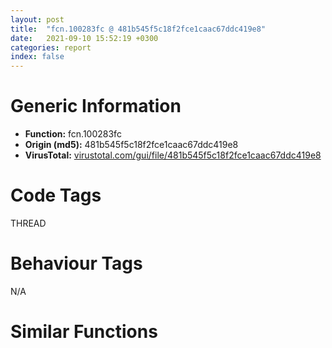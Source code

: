 ```yaml
---
layout: post
title:  "fcn.100283fc @ 481b545f5c18f2fce1caac67ddc419e8"
date:   2021-09-10 15:52:19 +0300
categories: report
index: false
---
```


# Generic Information
- **Function:** fcn.100283fc
- **Origin (md5):** 481b545f5c18f2fce1caac67ddc419e8
- **VirusTotal:** [virustotal.com/gui/file/481b545f5c18f2fce1caac67ddc419e8][virustotal_ref]

# Code Tags
<span class="tag" id="THREAD">THREAD</span>


# Behaviour Tags
<span class="bhv-tag" id="na">N/A</span>

# Similar Functions
<script type="text/javascript" src="https://www.gstatic.com/charts/loader.js"></script>
<script type="text/javascript">

    google.charts.load('current', {'packages':['corechart']});
    google.charts.setOnLoadCallback(drawChart);

    function drawChart() {
    var data = new google.visualization.DataTable();
        data.addColumn('number', 'X');
        data.addColumn('number', 'Y');
        data.addColumn({type: 'string', role: 'tooltip', 'p': {'html': true}});
        data.addColumn({'type': 'string', 'role': 'style'});
        
        data.addRows([
    [160.2409210205078, 33.23572540283203, '<b><a href="/report/fcn.100283fc@481b545f5c18f2fce1caac67ddc419e8">fcn.100283fc</a><br>@481b545f5c18f2fce1caac67ddc419e8</b><br>push esi<br>push edi<br>call dword[sym.imp.KERNEL32.dll_GetLastError]<br>push dword[0x10062230]<br>mov edi, eax<br>call fcn.100282b5<br>call eax<br>mov esi, eax<br>test esi, esi<br>jne 0x10028467<br>push 0x214<br>push 1<br>call fcn.10028816<br>mov esi, eax<br>test esi, esi<br>pop ecx<br>pop ecx<br>je 0x10028467<br>push esi<br>push dword[0x10062230]<br>push dword[0x100655c0]<br>call fcn.10028223<br>pop ecx<br>call eax<br>test eax, eax<br>je 0x1002845e<br>push 0<br>push esi<br>call fcn.1002833d<br>pop ecx<br>pop ecx<br>call dword[sym.imp.KERNEL32.dll_GetCurrentThreadId]<br>or dword[esi+4], 0xffffffff<br>mov dword[esi], eax<br>jmp 0x10028467<br>push esi<br>call fcn.100223a2<br>pop ecx<br>xor esi, esi<br>push edi<br>call dword[sym.imp.KERNEL32.dll_SetLastError]<br>pop edi<br>mov eax, esi<br>pop esi<br>ret <br><eoc> ', 'point { fill-color: #e0440e; }'],
[-22.768220901489258, 0.7344376444816589, '<b><a href="/report/fcn.0040d0c9@e69fcfbd512770c44a9d6b90a42edeb0">fcn.0040d0c9</a><br>@e69fcfbd512770c44a9d6b90a42edeb0</b><br>push esi<br>push edi<br>call dword[sym.imp.KERNEL32.dll_GetLastError]<br>push dword[0x4d4064]<br>mov edi, eax<br>call fcn.0040df44<br>mov esi, eax<br>pop ecx<br>test esi, esi<br>jne 0x40d12c<br>push 0x3bc<br>push 1<br>call fcn.0040e730<br>mov esi, eax<br>pop ecx<br>pop ecx<br>test esi, esi<br>je 0x40d12c<br>push esi<br>push dword[0x4d4064]<br>call fcn.0040df63<br>pop ecx<br>pop ecx<br>test eax, eax<br>je 0x40d123<br>push 0<br>push esi<br>call fcn.0040d138<br>pop ecx<br>pop ecx<br>call dword[sym.imp.KERNEL32.dll_GetCurrentThreadId]<br>or dword[esi+4], 0xffffffff<br>mov dword[esi], eax<br>jmp 0x40d12c<br>push esi<br>call fcn.0040e6f8<br>pop ecx<br>xor esi, esi<br>push edi<br>call dword[sym.imp.KERNEL32.dll_SetLastError]<br>pop edi<br>mov eax, esi<br>pop esi<br>ret <br><eoc> ', 'null'],
[-82.23001098632812, -15.815911293029785, '<b><a href="/report/fcn.0040e1f6@e5be9c1df6690f9880cc7a4e3bb82114">fcn.0040e1f6</a><br>@e5be9c1df6690f9880cc7a4e3bb82114</b><br>push esi<br>push edi<br>call dword[sym.imp.KERNEL32.dll_GetLastError]<br>push dword[0x466508]<br>mov edi, eax<br>call fcn.0040f071<br>mov esi, eax<br>pop ecx<br>test esi, esi<br>jne 0x40e259<br>push 0x3bc<br>push 1<br>call fcn.0040f860<br>mov esi, eax<br>pop ecx<br>pop ecx<br>test esi, esi<br>je 0x40e259<br>push esi<br>push dword[0x466508]<br>call fcn.0040f090<br>pop ecx<br>pop ecx<br>test eax, eax<br>je 0x40e250<br>push 0<br>push esi<br>call fcn.0040e265<br>pop ecx<br>pop ecx<br>call dword[sym.imp.KERNEL32.dll_GetCurrentThreadId]<br>or dword[esi+4], 0xffffffff<br>mov dword[esi], eax<br>jmp 0x40e259<br>push esi<br>call fcn.0040f828<br>pop ecx<br>xor esi, esi<br>push edi<br>call dword[sym.imp.KERNEL32.dll_SetLastError]<br>pop edi<br>mov eax, esi<br>pop esi<br>ret <br><eoc> ', 'null'],
[-51.854244232177734, -58.794925689697266, '<b><a href="/report/fcn.00404d0a@71550f1ee4f4626545a4bffe6d950f12">fcn.00404d0a</a><br>@71550f1ee4f4626545a4bffe6d950f12</b><br>push esi<br>push edi<br>call dword[sym.imp.KERNEL32.dll_GetLastError]<br>push dword[0x414090]<br>mov edi, eax<br>call fcn.00405b85<br>mov esi, eax<br>pop ecx<br>test esi, esi<br>jne 0x404d6d<br>push 0x3bc<br>push 1<br>call fcn.00406370<br>mov esi, eax<br>pop ecx<br>pop ecx<br>test esi, esi<br>je 0x404d6d<br>push esi<br>push dword[0x414090]<br>call fcn.00405ba4<br>pop ecx<br>pop ecx<br>test eax, eax<br>je 0x404d64<br>push 0<br>push esi<br>call fcn.00404d79<br>pop ecx<br>pop ecx<br>call dword[sym.imp.KERNEL32.dll_GetCurrentThreadId]<br>or dword[esi+4], 0xffffffff<br>mov dword[esi], eax<br>jmp 0x404d6d<br>push esi<br>call fcn.00406338<br>pop ecx<br>xor esi, esi<br>push edi<br>call dword[sym.imp.KERNEL32.dll_SetLastError]<br>pop edi<br>mov eax, esi<br>pop esi<br>ret <br><eoc> ', 'null'],
[-14.823328018188477, -20.845745086669922, '<b><a href="/report/fcn.004853a0@152885a790b99953ce23874f0947b7bd">fcn.004853a0</a><br>@152885a790b99953ce23874f0947b7bd</b><br>push esi<br>push edi<br>call dword[sym.imp.KERNEL32.dll_GetLastError]<br>push dword[0x4b8770]<br>mov edi, eax<br>call fcn.00483e0d<br>mov esi, eax<br>pop ecx<br>test esi, esi<br>jne 0x485403<br>push 0x3bc<br>push 1<br>call fcn.00483b4f<br>mov esi, eax<br>pop ecx<br>pop ecx<br>test esi, esi<br>je 0x485403<br>push esi<br>push dword[0x4b8770]<br>call fcn.00483e2c<br>pop ecx<br>pop ecx<br>test eax, eax<br>je 0x4853fa<br>push 0<br>push esi<br>call fcn.0048540f<br>pop ecx<br>pop ecx<br>call dword[sym.imp.KERNEL32.dll_GetCurrentThreadId]<br>or dword[esi+4], 0xffffffff<br>mov dword[esi], eax<br>jmp 0x485403<br>push esi<br>call fcn.0047b716<br>pop ecx<br>xor esi, esi<br>push edi<br>call dword[sym.imp.KERNEL32.dll_SetLastError]<br>pop edi<br>mov eax, esi<br>pop esi<br>ret <br><eoc> ', 'null'],
[-2.1121740341186523, -3.0448102951049805, '<b><a href="/report/fcn.0040e13e@c299206e1e94de2392d4dd9464d03d54">fcn.0040e13e</a><br>@c299206e1e94de2392d4dd9464d03d54</b><br>push esi<br>push edi<br>call dword[sym.imp.KERNEL32.dll_GetLastError]<br>push dword[0x43789c]<br>mov edi, eax<br>call fcn.0040a705<br>mov esi, eax<br>pop ecx<br>test esi, esi<br>jne 0x40e1a1<br>push 0x3bc<br>push 1<br>call fcn.0040a282<br>mov esi, eax<br>pop ecx<br>pop ecx<br>test esi, esi<br>je 0x40e1a1<br>push esi<br>push dword[0x43789c]<br>call fcn.0040a724<br>pop ecx<br>pop ecx<br>test eax, eax<br>je 0x40e198<br>push 0<br>push esi<br>call fcn.0040e1ad<br>pop ecx<br>pop ecx<br>call dword[sym.imp.KERNEL32.dll_GetCurrentThreadId]<br>or dword[esi+4], 0xffffffff<br>mov dword[esi], eax<br>jmp 0x40e1a1<br>push esi<br>call fcn.004066f4<br>pop ecx<br>xor esi, esi<br>push edi<br>call dword[sym.imp.KERNEL32.dll_SetLastError]<br>pop edi<br>mov eax, esi<br>pop esi<br>ret <br><eoc> ', 'null'],
[146.85989379882812, 15.25271987915039, '<b><a href="/report/fcn.0043c6de@7b00dd8f2abf54a73bfb09681334ff78">fcn.0043c6de</a><br>@7b00dd8f2abf54a73bfb09681334ff78</b><br>push esi<br>push edi<br>call dword[sym.imp.KERNEL32.dll_GetLastError]<br>push dword[0x467660]<br>mov edi, eax<br>call fcn.0043c597<br>call eax<br>mov esi, eax<br>test esi, esi<br>jne 0x43c749<br>push 0x214<br>push 1<br>call fcn.0043cabb<br>mov esi, eax<br>test esi, esi<br>pop ecx<br>pop ecx<br>je 0x43c749<br>push esi<br>push dword[0x467660]<br>push dword[0x46aedc]<br>call fcn.0043c505<br>pop ecx<br>call eax<br>test eax, eax<br>je 0x43c740<br>push 0<br>push esi<br>call fcn.0043c61f<br>pop ecx<br>pop ecx<br>call dword[sym.imp.KERNEL32.dll_GetCurrentThreadId]<br>or dword[esi+4], 0xffffffff<br>mov dword[esi], eax<br>jmp 0x43c749<br>push esi<br>call fcn.0043501a<br>pop ecx<br>xor esi, esi<br>push edi<br>call dword[sym.imp.KERNEL32.dll_SetLastError]<br>pop edi<br>mov eax, esi<br>pop esi<br>ret <br><eoc> ', 'null'],
[-49.177879333496094, 25.359067916870117, '<b><a href="/report/fcn.101284ff@e5d49e0823e602f2ee948ac39d32c1eb">fcn.101284ff</a><br>@e5d49e0823e602f2ee948ac39d32c1eb</b><br>push esi<br>push edi<br>call dword[sym.imp.KERNEL32.dll_GetLastError]<br>push dword[0x1019a200]<br>mov edi, eax<br>call fcn.10128e30<br>mov esi, eax<br>pop ecx<br>test esi, esi<br>jne 0x10128562<br>push 0x3bc<br>push 1<br>call fcn.10127fd1<br>mov esi, eax<br>pop ecx<br>pop ecx<br>test esi, esi<br>je 0x10128562<br>push esi<br>push dword[0x1019a200]<br>call fcn.10128e4f<br>pop ecx<br>pop ecx<br>test eax, eax<br>je 0x10128559<br>push 0<br>push esi<br>call fcn.1012856e<br>pop ecx<br>pop ecx<br>call dword[sym.imp.KERNEL32.dll_GetCurrentThreadId]<br>or dword[esi+4], 0xffffffff<br>mov dword[esi], eax<br>jmp 0x10128562<br>push esi<br>call fcn.10121862<br>pop ecx<br>xor esi, esi<br>push edi<br>call dword[sym.imp.KERNEL32.dll_SetLastError]<br>pop edi<br>mov eax, esi<br>pop esi<br>ret <br><eoc> ', 'null'],
[-70.29573822021484, 31.13176155090332, '<b><a href="/report/fcn.0040fb3a@4643b8f5a3d13e435a65fc553546b71e">fcn.0040fb3a</a><br>@4643b8f5a3d13e435a65fc553546b71e</b><br>push esi<br>push edi<br>call dword[sym.imp.KERNEL32.dll_GetLastError]<br>push dword[0x6b6030]<br>mov edi, eax<br>call fcn.004109b5<br>mov esi, eax<br>pop ecx<br>test esi, esi<br>jne 0x40fb9d<br>push 0x3bc<br>push 1<br>call fcn.004111a0<br>mov esi, eax<br>pop ecx<br>pop ecx<br>test esi, esi<br>je 0x40fb9d<br>push esi<br>push dword[0x6b6030]<br>call fcn.004109d4<br>pop ecx<br>pop ecx<br>test eax, eax<br>je 0x40fb94<br>push 0<br>push esi<br>call fcn.0040fba9<br>pop ecx<br>pop ecx<br>call dword[sym.imp.KERNEL32.dll_GetCurrentThreadId]<br>or dword[esi+4], 0xffffffff<br>mov dword[esi], eax<br>jmp 0x40fb9d<br>push esi<br>call fcn.00411168<br>pop ecx<br>xor esi, esi<br>push edi<br>call dword[sym.imp.KERNEL32.dll_SetLastError]<br>pop edi<br>mov eax, esi<br>pop esi<br>ret <br><eoc> ', 'null'],
[-97.80477905273438, 39.1164436340332, '<b><a href="/report/fcn.0040e12e@2e1edbc8d641dbbe3e09e9f1f72cd2fc">fcn.0040e12e</a><br>@2e1edbc8d641dbbe3e09e9f1f72cd2fc</b><br>push esi<br>push edi<br>call dword[sym.imp.KERNEL32.dll_GetLastError]<br>push dword[0x4180c8]<br>mov edi, eax<br>call fcn.0040efa9<br>mov esi, eax<br>pop ecx<br>test esi, esi<br>jne 0x40e191<br>push 0x3bc<br>push 1<br>call fcn.0040f790<br>mov esi, eax<br>pop ecx<br>pop ecx<br>test esi, esi<br>je 0x40e191<br>push esi<br>push dword[0x4180c8]<br>call fcn.0040efc8<br>pop ecx<br>pop ecx<br>test eax, eax<br>je 0x40e188<br>push 0<br>push esi<br>call fcn.0040e19d<br>pop ecx<br>pop ecx<br>call dword[sym.imp.KERNEL32.dll_GetCurrentThreadId]<br>or dword[esi+4], 0xffffffff<br>mov dword[esi], eax<br>jmp 0x40e191<br>push esi<br>call fcn.0040f758<br>pop ecx<br>xor esi, esi<br>push edi<br>call dword[sym.imp.KERNEL32.dll_SetLastError]<br>pop edi<br>mov eax, esi<br>pop esi<br>ret <br><eoc> ', 'null'],
[161.99307250976562, 18.455461502075195, '<b><a href="/report/fcn.0040f3b8@6c5b0418e4a4c57d99cda47d2717045d">fcn.0040f3b8</a><br>@6c5b0418e4a4c57d99cda47d2717045d</b><br>push esi<br>push edi<br>call dword[sym.imp.KERNEL32.dll_GetLastError]<br>push dword[0x4374c8]<br>mov edi, eax<br>call fcn.0040f28a<br>call eax<br>mov esi, eax<br>test esi, esi<br>jne 0x40f423<br>push 0x214<br>push 1<br>call fcn.004125d1<br>mov esi, eax<br>test esi, esi<br>pop ecx<br>pop ecx<br>je 0x40f423<br>push esi<br>push dword[0x4374c8]<br>push dword[0x4390a4]<br>call fcn.0040f213<br>pop ecx<br>call eax<br>test eax, eax<br>je 0x40f41a<br>push 0<br>push esi<br>call fcn.0040f2f9<br>pop ecx<br>pop ecx<br>call dword[sym.imp.KERNEL32.dll_GetCurrentThreadId]<br>or dword[esi+4], 0xffffffff<br>mov dword[esi], eax<br>jmp 0x40f423<br>push esi<br>call fcn.00409437<br>pop ecx<br>xor esi, esi<br>push edi<br>call dword[sym.imp.KERNEL32.dll_SetLastError]<br>pop edi<br>mov eax, esi<br>pop esi<br>ret <br><eoc> ', 'null'],
[-70.3951187133789, 62.425254821777344, '<b><a href="/report/fcn.00408399@f9b80f61ad003ebdee20dab4a0087d2a">fcn.00408399</a><br>@f9b80f61ad003ebdee20dab4a0087d2a</b><br>push esi<br>push edi<br>call dword[sym.imp.KERNEL32.dll_GetLastError]<br>push dword[0x4ce034]<br>mov edi, eax<br>call fcn.00409214<br>mov esi, eax<br>pop ecx<br>test esi, esi<br>jne 0x4083fc<br>push 0x3bc<br>push 1<br>call fcn.00409a00<br>mov esi, eax<br>pop ecx<br>pop ecx<br>test esi, esi<br>je 0x4083fc<br>push esi<br>push dword[0x4ce034]<br>call fcn.00409233<br>pop ecx<br>pop ecx<br>test eax, eax<br>je 0x4083f3<br>push 0<br>push esi<br>call fcn.00408408<br>pop ecx<br>pop ecx<br>call dword[sym.imp.KERNEL32.dll_GetCurrentThreadId]<br>or dword[esi+4], 0xffffffff<br>mov dword[esi], eax<br>jmp 0x4083fc<br>push esi<br>call fcn.004099c8<br>pop ecx<br>xor esi, esi<br>push edi<br>call dword[sym.imp.KERNEL32.dll_SetLastError]<br>pop edi<br>mov eax, esi<br>pop esi<br>ret <br><eoc> ', 'null'],
[19.429262161254883, 47.034873962402344, '<b><a href="/report/fcn.00429c04@d96761eb00d2d97e2b6f5ffffed0b46a">fcn.00429c04</a><br>@d96761eb00d2d97e2b6f5ffffed0b46a</b><br>push esi<br>push edi<br>call dword[sym.imp.KERNEL32.dll_GetLastError]<br>push dword[0x4bf9c0]<br>mov edi, eax<br>call fcn.0042a007<br>mov esi, eax<br>pop ecx<br>test esi, esi<br>jne 0x429c67<br>push 0x3bc<br>push 1<br>call fcn.00428a15<br>mov esi, eax<br>pop ecx<br>pop ecx<br>test esi, esi<br>je 0x429c67<br>push esi<br>push dword[0x4bf9c0]<br>call fcn.0042a026<br>pop ecx<br>pop ecx<br>test eax, eax<br>je 0x429c5e<br>push 0<br>push esi<br>call fcn.00429c73<br>pop ecx<br>pop ecx<br>call dword[sym.imp.KERNEL32.dll_GetCurrentThreadId]<br>or dword[esi+4], 0xffffffff<br>mov dword[esi], eax<br>jmp 0x429c67<br>push esi<br>call fcn.00422f95<br>pop ecx<br>xor esi, esi<br>push edi<br>call dword[sym.imp.KERNEL32.dll_SetLastError]<br>pop edi<br>mov eax, esi<br>pop esi<br>ret <br><eoc> ', 'null'],
[-88.2304458618164, 8.537041664123535, '<b><a href="/report/fcn.0040b187@dd7278b699f8b751b4e28f3abe51fa08">fcn.0040b187</a><br>@dd7278b699f8b751b4e28f3abe51fa08</b><br>push esi<br>push edi<br>call dword[sym.imp.KERNEL32.dll_GetLastError]<br>push dword[0x4f2678]<br>mov edi, eax<br>call fcn.0040c002<br>mov esi, eax<br>pop ecx<br>test esi, esi<br>jne 0x40b1ea<br>push 0x3bc<br>push 1<br>call fcn.0040c7f0<br>mov esi, eax<br>pop ecx<br>pop ecx<br>test esi, esi<br>je 0x40b1ea<br>push esi<br>push dword[0x4f2678]<br>call fcn.0040c021<br>pop ecx<br>pop ecx<br>test eax, eax<br>je 0x40b1e1<br>push 0<br>push esi<br>call fcn.0040b1f6<br>pop ecx<br>pop ecx<br>call dword[sym.imp.KERNEL32.dll_GetCurrentThreadId]<br>or dword[esi+4], 0xffffffff<br>mov dword[esi], eax<br>jmp 0x40b1ea<br>push esi<br>call fcn.0040c7b8<br>pop ecx<br>xor esi, esi<br>push edi<br>call dword[sym.imp.KERNEL32.dll_SetLastError]<br>pop edi<br>mov eax, esi<br>pop esi<br>ret <br><eoc> ', 'null'],
[20.684598922729492, 4.406135559082031, '<b><a href="/report/fcn.0042c112@ba86269e5231930ee4def4088ddb8d19">fcn.0042c112</a><br>@ba86269e5231930ee4def4088ddb8d19</b><br>push esi<br>push edi<br>call dword[sym.imp.KERNEL32.dll_GetLastError]<br>push dword[0x449c10]<br>mov edi, eax<br>call fcn.00428747<br>mov esi, eax<br>pop ecx<br>test esi, esi<br>jne 0x42c175<br>push 0x3bc<br>push 1<br>call fcn.004282c3<br>mov esi, eax<br>pop ecx<br>pop ecx<br>test esi, esi<br>je 0x42c175<br>push esi<br>push dword[0x449c10]<br>call fcn.00428766<br>pop ecx<br>pop ecx<br>test eax, eax<br>je 0x42c16c<br>push 0<br>push esi<br>call fcn.0042c181<br>pop ecx<br>pop ecx<br>call dword[sym.imp.KERNEL32.dll_GetCurrentThreadId]<br>or dword[esi+4], 0xffffffff<br>mov dword[esi], eax<br>jmp 0x42c175<br>push esi<br>call fcn.00424342<br>pop ecx<br>xor esi, esi<br>push edi<br>call dword[sym.imp.KERNEL32.dll_SetLastError]<br>pop edi<br>mov eax, esi<br>pop esi<br>ret <br><eoc> ', 'null'],
[11.649598121643066, -23.143783569335938, '<b><a href="/report/fcn.004853a0@912f1d013a0d6151bc7a7cef6da1b2a0">fcn.004853a0</a><br>@912f1d013a0d6151bc7a7cef6da1b2a0</b><br>push esi<br>push edi<br>call dword[sym.imp.KERNEL32.dll_GetLastError]<br>push dword[0x4b8770]<br>mov edi, eax<br>call fcn.00483e0d<br>mov esi, eax<br>pop ecx<br>test esi, esi<br>jne 0x485403<br>push 0x3bc<br>push 1<br>call fcn.00483b4f<br>mov esi, eax<br>pop ecx<br>pop ecx<br>test esi, esi<br>je 0x485403<br>push esi<br>push dword[0x4b8770]<br>call fcn.00483e2c<br>pop ecx<br>pop ecx<br>test eax, eax<br>je 0x4853fa<br>push 0<br>push esi<br>call fcn.0048540f<br>pop ecx<br>pop ecx<br>call dword[sym.imp.KERNEL32.dll_GetCurrentThreadId]<br>or dword[esi+4], 0xffffffff<br>mov dword[esi], eax<br>jmp 0x485403<br>push esi<br>call fcn.0047b716<br>pop ecx<br>xor esi, esi<br>push edi<br>call dword[sym.imp.KERNEL32.dll_SetLastError]<br>pop edi<br>mov eax, esi<br>pop esi<br>ret <br><eoc> ', 'null'],
[-39.57011032104492, 46.19012451171875, '<b><a href="/report/fcn.0040c160@c5a9328b4292c431a6e3f48185308528">fcn.0040c160</a><br>@c5a9328b4292c431a6e3f48185308528</b><br>push esi<br>push edi<br>call dword[sym.imp.KERNEL32.dll_GetLastError]<br>push dword[0x4d3048]<br>mov edi, eax<br>call fcn.0040cfdb<br>mov esi, eax<br>pop ecx<br>test esi, esi<br>jne 0x40c1c3<br>push 0x3bc<br>push 1<br>call fcn.0040d7c0<br>mov esi, eax<br>pop ecx<br>pop ecx<br>test esi, esi<br>je 0x40c1c3<br>push esi<br>push dword[0x4d3048]<br>call fcn.0040cffa<br>pop ecx<br>pop ecx<br>test eax, eax<br>je 0x40c1ba<br>push 0<br>push esi<br>call fcn.0040c1cf<br>pop ecx<br>pop ecx<br>call dword[sym.imp.KERNEL32.dll_GetCurrentThreadId]<br>or dword[esi+4], 0xffffffff<br>mov dword[esi], eax<br>jmp 0x40c1c3<br>push esi<br>call fcn.0040d788<br>pop ecx<br>xor esi, esi<br>push edi<br>call dword[sym.imp.KERNEL32.dll_SetLastError]<br>pop edi<br>mov eax, esi<br>pop esi<br>ret <br><eoc> ', 'null'],
[-64.8475570678711, 6.629925727844238, '<b><a href="/report/fcn.00409bd5@01be4434cc5f975da87a4b25d209e100">fcn.00409bd5</a><br>@01be4434cc5f975da87a4b25d209e100</b><br>push esi<br>push edi<br>call dword[sym.imp.KERNEL32.dll_GetLastError]<br>push dword[0x50f540]<br>mov edi, eax<br>call fcn.0040aa50<br>mov esi, eax<br>pop ecx<br>test esi, esi<br>jne 0x409c38<br>push 0x3bc<br>push 1<br>call fcn.0040b240<br>mov esi, eax<br>pop ecx<br>pop ecx<br>test esi, esi<br>je 0x409c38<br>push esi<br>push dword[0x50f540]<br>call fcn.0040aa6f<br>pop ecx<br>pop ecx<br>test eax, eax<br>je 0x409c2f<br>push 0<br>push esi<br>call fcn.00409c44<br>pop ecx<br>pop ecx<br>call dword[sym.imp.KERNEL32.dll_GetCurrentThreadId]<br>or dword[esi+4], 0xffffffff<br>mov dword[esi], eax<br>jmp 0x409c38<br>push esi<br>call fcn.0040b208<br>pop ecx<br>xor esi, esi<br>push edi<br>call dword[sym.imp.KERNEL32.dll_SetLastError]<br>pop edi<br>mov eax, esi<br>pop esi<br>ret <br><eoc> ', 'null'],
[-30.052539825439453, -36.4197883605957, '<b><a href="/report/fcn.004096a0@f40e41234bc244856083b8839ad797e1">fcn.004096a0</a><br>@f40e41234bc244856083b8839ad797e1</b><br>push esi<br>push edi<br>call dword[sym.imp.KERNEL32.dll_GetLastError]<br>push dword[0x4d0030]<br>mov edi, eax<br>call fcn.0040a51b<br>mov esi, eax<br>pop ecx<br>test esi, esi<br>jne 0x409703<br>push 0x3bc<br>push 1<br>call fcn.0040ad00<br>mov esi, eax<br>pop ecx<br>pop ecx<br>test esi, esi<br>je 0x409703<br>push esi<br>push dword[0x4d0030]<br>call fcn.0040a53a<br>pop ecx<br>pop ecx<br>test eax, eax<br>je 0x4096fa<br>push 0<br>push esi<br>call fcn.0040970f<br>pop ecx<br>pop ecx<br>call dword[sym.imp.KERNEL32.dll_GetCurrentThreadId]<br>or dword[esi+4], 0xffffffff<br>mov dword[esi], eax<br>jmp 0x409703<br>push esi<br>call fcn.0040acc8<br>pop ecx<br>xor esi, esi<br>push edi<br>call dword[sym.imp.KERNEL32.dll_SetLastError]<br>pop edi<br>mov eax, esi<br>pop esi<br>ret <br><eoc> ', 'null'],
[-14.714805603027344, 41.52245330810547, '<b><a href="/report/fcn.00653b43@8c848ad89aab40a1738b363a37856125">fcn.00653b43</a><br>@8c848ad89aab40a1738b363a37856125</b><br>push esi<br>push edi<br>call dword[sym.imp.KERNEL32.dll_GetLastError]<br>push dword[0x663060]<br>mov edi, eax<br>call fcn.006549be<br>mov esi, eax<br>pop ecx<br>test esi, esi<br>jne 0x653ba6<br>push 0x3bc<br>push 1<br>call fcn.006551a0<br>mov esi, eax<br>pop ecx<br>pop ecx<br>test esi, esi<br>je 0x653ba6<br>push esi<br>push dword[0x663060]<br>call fcn.006549dd<br>pop ecx<br>pop ecx<br>test eax, eax<br>je 0x653b9d<br>push 0<br>push esi<br>call fcn.00653bb2<br>pop ecx<br>pop ecx<br>call dword[sym.imp.KERNEL32.dll_GetCurrentThreadId]<br>or dword[esi+4], 0xffffffff<br>mov dword[esi], eax<br>jmp 0x653ba6<br>push esi<br>call fcn.00655168<br>pop ecx<br>xor esi, esi<br>push edi<br>call dword[sym.imp.KERNEL32.dll_SetLastError]<br>pop edi<br>mov eax, esi<br>pop esi<br>ret <br><eoc> ', 'null'],
[-3.9668703079223633, -42.58504104614258, '<b><a href="/report/fcn.0040d1a0@6e195fbdf6b398dc597c28abc7c7a2ae">fcn.0040d1a0</a><br>@6e195fbdf6b398dc597c28abc7c7a2ae</b><br>push esi<br>push edi<br>call dword[sym.imp.KERNEL32.dll_GetLastError]<br>push dword[0x68c0d0]<br>mov edi, eax<br>call fcn.0040e01b<br>mov esi, eax<br>pop ecx<br>test esi, esi<br>jne 0x40d203<br>push 0x3bc<br>push 1<br>call fcn.0040e800<br>mov esi, eax<br>pop ecx<br>pop ecx<br>test esi, esi<br>je 0x40d203<br>push esi<br>push dword[0x68c0d0]<br>call fcn.0040e03a<br>pop ecx<br>pop ecx<br>test eax, eax<br>je 0x40d1fa<br>push 0<br>push esi<br>call fcn.0040d20f<br>pop ecx<br>pop ecx<br>call dword[sym.imp.KERNEL32.dll_GetCurrentThreadId]<br>or dword[esi+4], 0xffffffff<br>mov dword[esi], eax<br>jmp 0x40d203<br>push esi<br>call fcn.0040e7c8<br>pop ecx<br>xor esi, esi<br>push edi<br>call dword[sym.imp.KERNEL32.dll_SetLastError]<br>pop edi<br>mov eax, esi<br>pop esi<br>ret <br><eoc> ', 'null'],
[-59.03078079223633, -13.964835166931152, '<b><a href="/report/fcn.0040d236@90aa43862e75a7f78f2655241632f0e5">fcn.0040d236</a><br>@90aa43862e75a7f78f2655241632f0e5</b><br>push esi<br>push edi<br>call dword[sym.imp.KERNEL32.dll_GetLastError]<br>push dword[0x4d3030]<br>mov edi, eax<br>call fcn.0040e0b1<br>mov esi, eax<br>pop ecx<br>test esi, esi<br>jne 0x40d299<br>push 0x3bc<br>push 1<br>call fcn.0040e8a0<br>mov esi, eax<br>pop ecx<br>pop ecx<br>test esi, esi<br>je 0x40d299<br>push esi<br>push dword[0x4d3030]<br>call fcn.0040e0d0<br>pop ecx<br>pop ecx<br>test eax, eax<br>je 0x40d290<br>push 0<br>push esi<br>call fcn.0040d2a5<br>pop ecx<br>pop ecx<br>call dword[sym.imp.KERNEL32.dll_GetCurrentThreadId]<br>or dword[esi+4], 0xffffffff<br>mov dword[esi], eax<br>jmp 0x40d299<br>push esi<br>call fcn.0040e868<br>pop ecx<br>xor esi, esi<br>push edi<br>call dword[sym.imp.KERNEL32.dll_SetLastError]<br>pop edi<br>mov eax, esi<br>pop esi<br>ret <br><eoc> ', 'null'],
[-37.037288665771484, -15.770822525024414, '<b><a href="/report/fcn.004086fa@1fd683a7f72f257d6d6de6e845d6c40a">fcn.004086fa</a><br>@1fd683a7f72f257d6d6de6e845d6c40a</b><br>push esi<br>push edi<br>call dword[sym.imp.KERNEL32.dll_GetLastError]<br>push dword[0x4cf030]<br>mov edi, eax<br>call fcn.00409575<br>mov esi, eax<br>pop ecx<br>test esi, esi<br>jne 0x40875d<br>push 0x3bc<br>push 1<br>call fcn.00409d60<br>mov esi, eax<br>pop ecx<br>pop ecx<br>test esi, esi<br>je 0x40875d<br>push esi<br>push dword[0x4cf030]<br>call fcn.00409594<br>pop ecx<br>pop ecx<br>test eax, eax<br>je 0x408754<br>push 0<br>push esi<br>call fcn.00408769<br>pop ecx<br>pop ecx<br>call dword[sym.imp.KERNEL32.dll_GetCurrentThreadId]<br>or dword[esi+4], 0xffffffff<br>mov dword[esi], eax<br>jmp 0x40875d<br>push esi<br>call fcn.00409d28<br>pop ecx<br>xor esi, esi<br>push edi<br>call dword[sym.imp.KERNEL32.dll_SetLastError]<br>pop edi<br>mov eax, esi<br>pop esi<br>ret <br><eoc> ', 'null'],
[-24.487571716308594, -58.51445007324219, '<b><a href="/report/fcn.0040ce1c@470263fe7e7cc115b95cd041d643e3b5">fcn.0040ce1c</a><br>@470263fe7e7cc115b95cd041d643e3b5</b><br>push esi<br>push edi<br>call dword[sym.imp.KERNEL32.dll_GetLastError]<br>push dword[0x41c528]<br>mov edi, eax<br>call fcn.0040df1b<br>mov esi, eax<br>pop ecx<br>test esi, esi<br>jne 0x40ce7f<br>push 0x3bc<br>push 1<br>call fcn.0040d974<br>mov esi, eax<br>pop ecx<br>pop ecx<br>test esi, esi<br>je 0x40ce7f<br>push esi<br>push dword[0x41c528]<br>call fcn.0040df3a<br>pop ecx<br>pop ecx<br>test eax, eax<br>je 0x40ce76<br>push 0<br>push esi<br>call fcn.0040ce8b<br>pop ecx<br>pop ecx<br>call dword[sym.imp.KERNEL32.dll_GetCurrentThreadId]<br>or dword[esi+4], 0xffffffff<br>mov dword[esi], eax<br>jmp 0x40ce7f<br>push esi<br>call fcn.0040d261<br>pop ecx<br>xor esi, esi<br>push edi<br>call dword[sym.imp.KERNEL32.dll_SetLastError]<br>pop edi<br>mov eax, esi<br>pop esi<br>ret <br><eoc> ', 'null'],
[-27.157575607299805, 21.357776641845703, '<b><a href="/report/fcn.004853a0@fb9b7d22bc1c143ac66b0575cbdd088d">fcn.004853a0</a><br>@fb9b7d22bc1c143ac66b0575cbdd088d</b><br>push esi<br>push edi<br>call dword[sym.imp.KERNEL32.dll_GetLastError]<br>push dword[0x4b8770]<br>mov edi, eax<br>call fcn.00483e0d<br>mov esi, eax<br>pop ecx<br>test esi, esi<br>jne 0x485403<br>push 0x3bc<br>push 1<br>call fcn.00483b4f<br>mov esi, eax<br>pop ecx<br>pop ecx<br>test esi, esi<br>je 0x485403<br>push esi<br>push dword[0x4b8770]<br>call fcn.00483e2c<br>pop ecx<br>pop ecx<br>test eax, eax<br>je 0x4853fa<br>push 0<br>push esi<br>call fcn.0048540f<br>pop ecx<br>pop ecx<br>call dword[sym.imp.KERNEL32.dll_GetCurrentThreadId]<br>or dword[esi+4], 0xffffffff<br>mov dword[esi], eax<br>jmp 0x485403<br>push esi<br>call fcn.0047b716<br>pop ecx<br>xor esi, esi<br>push edi<br>call dword[sym.imp.KERNEL32.dll_SetLastError]<br>pop edi<br>mov eax, esi<br>pop esi<br>ret <br><eoc> ', 'null'],
[143.74200439453125, 29.774639129638672, '<b><a href="/report/fcn.1001a19a@4c3818fdf32d89a09257dbc9d3e142ea">fcn.1001a19a</a><br>@4c3818fdf32d89a09257dbc9d3e142ea</b><br>push esi<br>push edi<br>call dword[sym.imp.KERNEL32.dll_GetLastError]<br>push dword[0x10034b68]<br>mov edi, eax<br>call fcn.1001a053<br>call eax<br>mov esi, eax<br>test esi, esi<br>jne 0x1001a205<br>push 0x214<br>push 1<br>call fcn.10018795<br>mov esi, eax<br>test esi, esi<br>pop ecx<br>pop ecx<br>je 0x1001a205<br>push esi<br>push dword[0x10034b68]<br>push dword[0x10035de0]<br>call fcn.10019fc1<br>pop ecx<br>call eax<br>test eax, eax<br>je 0x1001a1fc<br>push 0<br>push esi<br>call fcn.1001a0db<br>pop ecx<br>pop ecx<br>call dword[sym.imp.KERNEL32.dll_GetCurrentThreadId]<br>or dword[esi+4], 0xffffffff<br>mov dword[esi], eax<br>jmp 0x1001a205<br>push esi<br>call fcn.1001427a<br>pop ecx<br>xor esi, esi<br>push edi<br>call dword[sym.imp.KERNEL32.dll_SetLastError]<br>pop edi<br>mov eax, esi<br>pop esi<br>ret <br><eoc> ', 'null'],
[148.71340942382812, 46.27973556518555, '<b><a href="/report/fcn.00437d79@46f6c2adf1fd4d1453ed312ca79dd9bf">fcn.00437d79</a><br>@46f6c2adf1fd4d1453ed312ca79dd9bf</b><br>push esi<br>push edi<br>call dword[sym.imp.KERNEL32.dll_GetLastError]<br>mov edi, eax<br>call fcn.00437c45<br>push dword[0x448ba0]<br>push dword[0x448ba4]<br>call dword[sym.imp.KERNEL32.dll_TlsGetValue]<br>call eax<br>mov esi, eax<br>test esi, esi<br>jne 0x437df0<br>push 0x214<br>push 1<br>call fcn.0043a39d<br>mov esi, eax<br>test esi, esi<br>pop ecx<br>pop ecx<br>je 0x437df0<br>push esi<br>push dword[0x448ba0]<br>push dword[0x449e8c]<br>call fcn.00437bbe<br>pop ecx<br>call eax<br>test eax, eax<br>je 0x437de7<br>push 0<br>push esi<br>call fcn.00437cc5<br>pop ecx<br>pop ecx<br>call dword[sym.imp.KERNEL32.dll_GetCurrentThreadId]<br>or dword[esi+4], 0xffffffff<br>mov dword[esi], eax<br>jmp 0x437df0<br>push esi<br>call fcn.0043a29e<br>pop ecx<br>xor esi, esi<br>push edi<br>call dword[sym.imp.KERNEL32.dll_SetLastError]<br>pop edi<br>mov eax, esi<br>pop esi<br>ret <br><eoc> ', 'null'],
[-3.072382688522339, 19.677837371826172, '<b><a href="/report/fcn.0040c909@3d0ec851566b617e7e4e75da3dd9651c">fcn.0040c909</a><br>@3d0ec851566b617e7e4e75da3dd9651c</b><br>push esi<br>push edi<br>call dword[sym.imp.KERNEL32.dll_GetLastError]<br>push dword[0x444484]<br>mov edi, eax<br>call fcn.0040d784<br>mov esi, eax<br>pop ecx<br>test esi, esi<br>jne 0x40c96c<br>push 0x3bc<br>push 1<br>call fcn.0040df70<br>mov esi, eax<br>pop ecx<br>pop ecx<br>test esi, esi<br>je 0x40c96c<br>push esi<br>push dword[0x444484]<br>call fcn.0040d7a3<br>pop ecx<br>pop ecx<br>test eax, eax<br>je 0x40c963<br>push 0<br>push esi<br>call fcn.0040c978<br>pop ecx<br>pop ecx<br>call dword[sym.imp.KERNEL32.dll_GetCurrentThreadId]<br>or dword[esi+4], 0xffffffff<br>mov dword[esi], eax<br>jmp 0x40c96c<br>push esi<br>call fcn.0040df38<br>pop ecx<br>xor esi, esi<br>push edi<br>call dword[sym.imp.KERNEL32.dll_SetLastError]<br>pop edi<br>mov eax, esi<br>pop esi<br>ret <br><eoc> ', 'null'],
[-51.79591751098633, -34.12339401245117, '<b><a href="/report/fcn.0060809f@52d540e8e13e0f0bbb8946b2363a382d">fcn.0060809f</a><br>@52d540e8e13e0f0bbb8946b2363a382d</b><br>push esi<br>push edi<br>call dword[sym.imp.KERNEL32.dll_GetLastError]<br>push dword[0x69f018]<br>mov edi, eax<br>call fcn.0060a231<br>mov esi, eax<br>pop ecx<br>test esi, esi<br>jne 0x608102<br>push 0x3bc<br>push 1<br>call fcn.0060a113<br>mov esi, eax<br>pop ecx<br>pop ecx<br>test esi, esi<br>je 0x608102<br>push esi<br>push dword[0x69f018]<br>call fcn.0060a250<br>pop ecx<br>pop ecx<br>test eax, eax<br>je 0x6080f9<br>push 0<br>push esi<br>call fcn.0060810e<br>pop ecx<br>pop ecx<br>call dword[sym.imp.KERNEL32.dll_GetCurrentThreadId]<br>or dword[esi+4], 0xffffffff<br>mov dword[esi], eax<br>jmp 0x608102<br>push esi<br>call fcn.006069ef<br>pop ecx<br>xor esi, esi<br>push edi<br>call dword[sym.imp.KERNEL32.dll_SetLastError]<br>pop edi<br>mov eax, esi<br>pop esi<br>ret <br><eoc> ', 'null'],
[-43.549713134765625, 4.168752193450928, '<b><a href="/report/fcn.0040ff9a@fd17dad7a5809016e438b746adc04679">fcn.0040ff9a</a><br>@fd17dad7a5809016e438b746adc04679</b><br>push esi<br>push edi<br>call dword[sym.imp.KERNEL32.dll_GetLastError]<br>push dword[0x46b068]<br>mov edi, eax<br>call fcn.00410e15<br>mov esi, eax<br>pop ecx<br>test esi, esi<br>jne 0x40fffd<br>push 0x3bc<br>push 1<br>call fcn.00411600<br>mov esi, eax<br>pop ecx<br>pop ecx<br>test esi, esi<br>je 0x40fffd<br>push esi<br>push dword[0x46b068]<br>call fcn.00410e34<br>pop ecx<br>pop ecx<br>test eax, eax<br>je 0x40fff4<br>push 0<br>push esi<br>call fcn.00410009<br>pop ecx<br>pop ecx<br>call dword[sym.imp.KERNEL32.dll_GetCurrentThreadId]<br>or dword[esi+4], 0xffffffff<br>mov dword[esi], eax<br>jmp 0x40fffd<br>push esi<br>call fcn.004115c8<br>pop ecx<br>xor esi, esi<br>push edi<br>call dword[sym.imp.KERNEL32.dll_SetLastError]<br>pop edi<br>mov eax, esi<br>pop esi<br>ret <br><eoc> ', 'null'],
[-74.82478332519531, -39.309879302978516, '<b><a href="/report/fcn.0040f702@d3b17e7234a8b4bee51cf688dbfdf6d0">fcn.0040f702</a><br>@d3b17e7234a8b4bee51cf688dbfdf6d0</b><br>push esi<br>push edi<br>call dword[sym.imp.KERNEL32.dll_GetLastError]<br>push dword[0x41a0f8]<br>mov edi, eax<br>call fcn.0041057d<br>mov esi, eax<br>pop ecx<br>test esi, esi<br>jne 0x40f765<br>push 0x3bc<br>push 1<br>call fcn.00410d60<br>mov esi, eax<br>pop ecx<br>pop ecx<br>test esi, esi<br>je 0x40f765<br>push esi<br>push dword[0x41a0f8]<br>call fcn.0041059c<br>pop ecx<br>pop ecx<br>test eax, eax<br>je 0x40f75c<br>push 0<br>push esi<br>call fcn.0040f771<br>pop ecx<br>pop ecx<br>call dword[sym.imp.KERNEL32.dll_GetCurrentThreadId]<br>or dword[esi+4], 0xffffffff<br>mov dword[esi], eax<br>jmp 0x40f765<br>push esi<br>call fcn.00410d28<br>pop ecx<br>xor esi, esi<br>push edi<br>call dword[sym.imp.KERNEL32.dll_SetLastError]<br>pop edi<br>mov eax, esi<br>pop esi<br>ret <br><eoc> ', 'null'],

        ]);

    var options = {
        title: 'Similarity Plot',
        legend: 'none',
        colors: ['#dedbd9', '#e6693e', '#ec8f6e', '#f3b49f', '#f6c7b6'],
        tooltip: {isHtml: true, trigger: 'both'},
        explorer: {
        actions: ["dragToZoom", "rightClickToReset"],
        },
        chartArea: {
        width: '80%',
        height: '80%'
        },
        width: '100%',
        height: '100%'
    };

    var chart = new google.visualization.ScatterChart(document.getElementById('chart_div'));

    chart.draw(data, options);
    }
    
</script>


<div id="chart_div" style="width: 100%px; height: 100%;"></div>

# Disassembled Code
{% highlight nasm %}

push esi
push edi
call dword[sym.imp.KERNEL32.dll_GetLastError]
push dword[0x10062230]
mov edi, eax
call fcn.100282b5
call eax
mov esi, eax
test esi, esi
jne 0x10028467
push 0x214
push 1
call fcn.10028816
mov esi, eax
test esi, esi
pop ecx
pop ecx
je 0x10028467
push esi
push dword[0x10062230]
push dword[0x100655c0]
call fcn.10028223
pop ecx
call eax
test eax, eax
je 0x1002845e
push 0
push esi
call fcn.1002833d
pop ecx
pop ecx
call dword[sym.imp.KERNEL32.dll_GetCurrentThreadId]
or dword[esi+4], 0xffffffff
mov dword[esi], eax
jmp 0x10028467
push esi
call fcn.100223a2
pop ecx
xor esi, esi
push edi
call dword[sym.imp.KERNEL32.dll_SetLastError]
pop edi
mov eax, esi
pop esi
ret

{% endhighlight %}

[virustotal_ref]: https://www.virustotal.com/gui/file/481b545f5c18f2fce1caac67ddc419e8